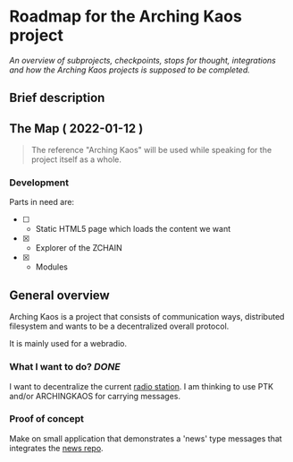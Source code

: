# Roadmap for the Arching Kaos project
*An overview of subprojects, checkpoints, stops for thought, integrations and how the Arching Kaos projects is supposed to be completed.*

## Brief description


## The Map ( 2022-01-12 )
> The reference "Arching Kaos" will be used while speaking for the project itself as a whole.

### Development
Parts in need are:

- [ ] - Static HTML5 page which loads the content we want
- [x] - Explorer of the ZCHAIN
- [x] - Modules

###  

## General overview
Arching Kaos is a project that consists of communication ways, distributed filesystem and wants to be a decentralized overall protocol.

It is mainly used for a webradio.

### What I want to do? *DONE*
I want to decentralize the current [radio station](https://radio.arching-kaos.com).
I am thinking to use PTK and/or ARCHINGKAOS for carrying messages.

### Proof of concept
Make on small application that demonstrates a 'news' type messages that integrates the [news repo](https://git.kaotisk-hund.com/01-NEWS/.git).

